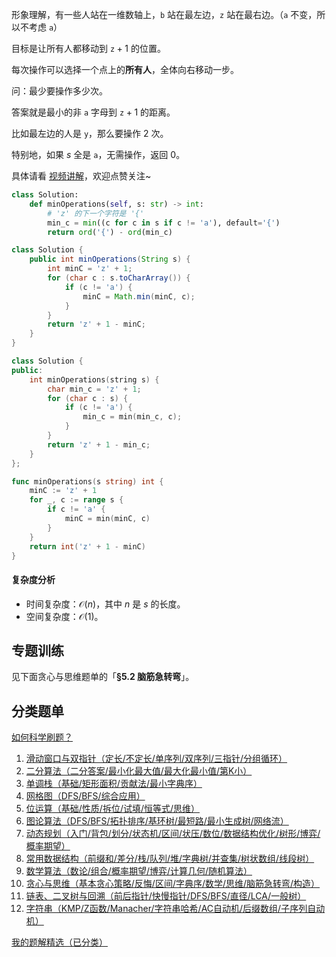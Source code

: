 形象理解，有一些人站在一维数轴上，$\texttt{b}$ 站在最左边，$\texttt{z}$ 站在最右边。（$\texttt{a}$ 不变，所以不考虑 $\texttt{a}$）

目标是让所有人都移动到 $\texttt{z}+1$ 的位置。

每次操作可以选择一个点上的**所有人**，全体向右移动一步。

问：最少要操作多少次。

答案就是最小的非 $\texttt{a}$ 字母到 $\texttt{z}+1$ 的距离。

比如最左边的人是 $\texttt{y}$，那么要操作 $2$ 次。

特别地，如果 $s$ 全是 $\texttt{a}$，无需操作，返回 $0$。

具体请看 [视频讲解](https://www.bilibili.com/video/BV1heYGzWEUa/?t=2m47s)，欢迎点赞关注~

```py [sol-Python3]
class Solution:
    def minOperations(self, s: str) -> int:
        # 'z' 的下一个字符是 '{'
        min_c = min((c for c in s if c != 'a'), default='{')
        return ord('{') - ord(min_c)
```

```java [sol-Java]
class Solution {
    public int minOperations(String s) {
        int minC = 'z' + 1;
        for (char c : s.toCharArray()) {
            if (c != 'a') {
                minC = Math.min(minC, c);
            }
        }
        return 'z' + 1 - minC;
    }
}
```

```cpp [sol-C++]
class Solution {
public:
    int minOperations(string s) {
        char min_c = 'z' + 1;
        for (char c : s) {
            if (c != 'a') {
                min_c = min(min_c, c);
            }
        }
        return 'z' + 1 - min_c;
    }
};
```

```go [sol-Go]
func minOperations(s string) int {
	minC := 'z' + 1
	for _, c := range s {
		if c != 'a' {
			minC = min(minC, c)
		}
	}
	return int('z' + 1 - minC)
}
```

#### 复杂度分析

- 时间复杂度：$\mathcal{O}(n)$，其中 $n$ 是 $s$ 的长度。
- 空间复杂度：$\mathcal{O}(1)$。

## 专题训练

见下面贪心与思维题单的「**§5.2 脑筋急转弯**」。

## 分类题单

[如何科学刷题？](https://leetcode.cn/circle/discuss/RvFUtj/)

1. [滑动窗口与双指针（定长/不定长/单序列/双序列/三指针/分组循环）](https://leetcode.cn/circle/discuss/0viNMK/)
2. [二分算法（二分答案/最小化最大值/最大化最小值/第K小）](https://leetcode.cn/circle/discuss/SqopEo/)
3. [单调栈（基础/矩形面积/贡献法/最小字典序）](https://leetcode.cn/circle/discuss/9oZFK9/)
4. [网格图（DFS/BFS/综合应用）](https://leetcode.cn/circle/discuss/YiXPXW/)
5. [位运算（基础/性质/拆位/试填/恒等式/思维）](https://leetcode.cn/circle/discuss/dHn9Vk/)
6. [图论算法（DFS/BFS/拓扑排序/基环树/最短路/最小生成树/网络流）](https://leetcode.cn/circle/discuss/01LUak/)
7. [动态规划（入门/背包/划分/状态机/区间/状压/数位/数据结构优化/树形/博弈/概率期望）](https://leetcode.cn/circle/discuss/tXLS3i/)
8. [常用数据结构（前缀和/差分/栈/队列/堆/字典树/并查集/树状数组/线段树）](https://leetcode.cn/circle/discuss/mOr1u6/)
9. [数学算法（数论/组合/概率期望/博弈/计算几何/随机算法）](https://leetcode.cn/circle/discuss/IYT3ss/)
10. [贪心与思维（基本贪心策略/反悔/区间/字典序/数学/思维/脑筋急转弯/构造）](https://leetcode.cn/circle/discuss/g6KTKL/)
11. [链表、二叉树与回溯（前后指针/快慢指针/DFS/BFS/直径/LCA/一般树）](https://leetcode.cn/circle/discuss/K0n2gO/)
12. [字符串（KMP/Z函数/Manacher/字符串哈希/AC自动机/后缀数组/子序列自动机）](https://leetcode.cn/circle/discuss/SJFwQI/)

[我的题解精选（已分类）](https://github.com/EndlessCheng/codeforces-go/blob/master/leetcode/SOLUTIONS.md)
